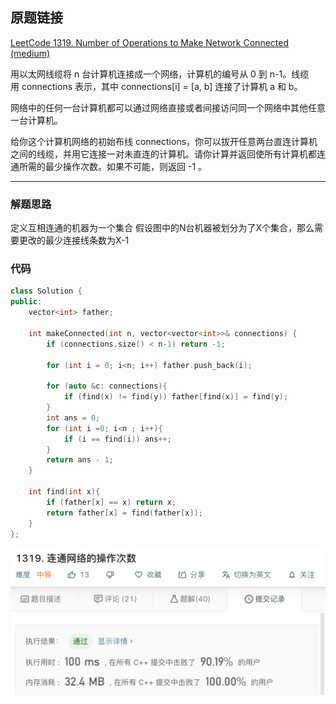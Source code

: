## 原题链接

[LeetCode 1319. Number of Operations to Make Network Connected (medium)](https://leetcode-cn.com/problems/number-of-operations-to-make-network-connected/)

用以太网线缆将 n 台计算机连接成一个网络，计算机的编号从 0 到 n-1。线缆用 connections 表示，其中 connections[i] = [a, b] 连接了计算机 a 和 b。

网络中的任何一台计算机都可以通过网络直接或者间接访问同一个网络中其他任意一台计算机。

给你这个计算机网络的初始布线 connections，你可以拔开任意两台直连计算机之间的线缆，并用它连接一对未直连的计算机。请你计算并返回使所有计算机都连通所需的最少操作次数。如果不可能，则返回 -1 。 

---

### 解题思路

定义互相连通的机器为一个集合
假设图中的N台机器被划分为了X个集合，那么需要更改的最少连接线条数为X-1

### 代码

```cpp
class Solution {
public:
    vector<int> father;

    int makeConnected(int n, vector<vector<int>>& connections) {
        if (connections.size() < n-1) return -1;

        for (int i = 0; i<n; i++) father.push_back(i);

        for (auto &c: connections){
            if (find(x) != find(y)) father[find(x)] = find(y);
        }
        int ans = 0;
        for (int i =0; i<n ; i++){
            if (i == find(i)) ans++;
        }
        return ans - 1;
    }

    int find(int x){
        if (father[x] == x) return x;
        return father[x] = find(father[x]);
    }
};
```

![1319.AC](https://raw.githubusercontent.com/muyids/tuchuang/master/1319.AC.png)

